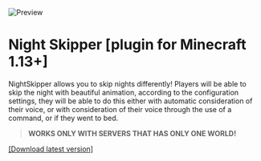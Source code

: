 ![Preview](https://github.com/TeaCondemns/night-skipper-plugin/raw/main/preview.gif)
# Night Skipper [plugin for Minecraft 1.13+]
NightSkipper allows you to skip nights differently!
Players will be able to skip the night with beautiful animation, according to the configuration settings, they will be able to do this either with automatic consideration of their voice, or with consideration of their voice through the use of a command, or if they went to bed.
> **WORKS ONLY WITH SERVERS THAT HAS ONLY ONE WORLD!**

[[Download latest version]](https://github.com/TeaCondemns/night-skipper-plugin/releases/tag/normal-functionality)
